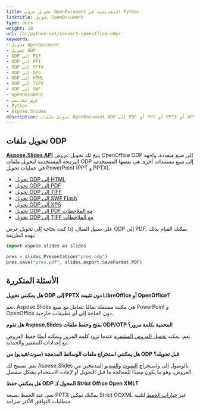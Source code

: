 ```yaml
---
title: تحويل عروض OpenDocument التقديمية في Python
linktitle: تحويل OpenDocument
type: docs
weight: 10
url: /ar/python-net/convert-openoffice-odp/
keywords:
- تحويل OpenDocument
- تحويل ODP
- ODP إلى PDF
- ODP إلى PPT
- ODP إلى PPTX
- ODP إلى XPS
- ODP إلى HTML
- ODP إلى TIFF
- ODP إلى SWF
- OpenDocument
- عرض تقديمي
- Python
- Aspose.Slides
description: تحويل ملفات OpenDocument ODP إلى PDF أو PPT أو PPTX أو XPS أو HTML أو TIFF أو SWF باستخدام Python و Aspose.Slides: أمثلة على الشفرة، جودة عالية، تحويل دفعي، وتخصيص.
---
```


## **تحويل ملفات ODP**

[**Aspose.Slides API**](https://products.aspose.com/slides/python-net/) يتيح لك تحويل عروض OpenOffice ODP إلى صيغ متعددة. واجهة البرمجة المستخدمة لتحويل ملفات ODP إلى صيغ مستندات أخرى هي نفسها المستخدمة في عمليات تحويل PowerPoint (PPT و PPTX).

- [تحويل ODP إلى HTML](/slides/ar/python-net/convert-powerpoint-ppt-and-pptx-to-html/)
- [تحويل ODP إلى PDF](/slides/ar/python-net/convert-powerpoint-ppt-and-pptx-to-pdf/)
- [تحويل ODP إلى TIFF](/slides/ar/python-net/convert-powerpoint-to-tiff/)
- [تحويل ODP إلى SWF Flash](/slides/ar/python-net/convert-powerpoint-ppt-and-pptx-to-swf-flash/)
- [تحويل ODP إلى XPS](/slides/ar/python-net/convert-powerpoint-ppt-and-pptx-to-microsoft-xps-document/)
- [تحويل ODP إلى PDF مع الملاحظات](/slides/ar/python-net/convert-powerpoint-ppt-and-pptx-to-pdf-with-notes/)
- [تحويل ODP إلى TIFF مع الملاحظات](/slides/ar/python-net/convert-powerpoint-ppt-and-pptx-to-tiff-with-notes/)

على سبيل المثال، إذا كنت بحاجة إلى تحويل عرض ODP إلى PDF، يمكنك القيام بذلك بهذه الطريقة:

```py
import aspose.slides as slides

pres = slides.Presentation("pres.odp")
pres.save("pres.pdf", slides.export.SaveFormat.PDF)
```

## **الأسئلة المتكررة**

**هل يمكنني تحويل ODP إلى PPTX دون تثبيت LibreOffice أو OpenOffice؟**

نعم. Aspose.Slides هي مكتبة مستقلة تمامًا تتعامل مع صيغ PowerPoint و OpenOffice دون الحاجة إلى أي تطبيقات خارجية.

**هل تقوم Aspose.Slides بفتح وحفظ ملفات ODP/OTP المحمية بكلمة مرور؟**

نعم. يمكنه [تحميل العروض المشفرة](/slides/ar/python-net/password-protected-presentation/) عندما تزود كلمة المرور ويمكنه أيضًا حفظ العروض مع إعدادات التشفير والحماية.

**هل يمكنني استخراج ملفات الوسائط المدمجة (صوت/فيديو) من ODP قبل تحويله؟**

نعم. تسمح لك Aspose.Slides بالوصول إلى واستخراج [الصوت](/slides/ar/python-net/audio-frame/) و[الفيديو](/slides/ar/python-net/video-frame/) المدمجين من العروض، وهو ما يكون مفيدًا للمعالجة ما قبل التحويل أو لإعادة الاستخدام بشكل منفصل.

**هل يمكنني حفظ ODP المحول كـ Strict Office Open XML؟**

نعم. عند الحفظ بصيغة PPTX يمكنك تمكين Strict OOXML عبر [خيارات الحفظ](https://reference.aspose.com/slides/python-net/aspose.slides.export/pptxoptions/) لتلبية متطلبات التوافق الأكثر صرامة.